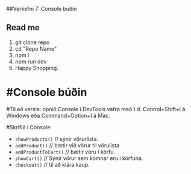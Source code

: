 ##Verkefni 7: Console búðin

## Read me

1. git clone repo
2. cd "Repo Name"
2. npm i
3. npm run dev
4. Happy Shopping.


#Console búðin
=============

#Til að versla: opnið Console í DevTools vafra með t.d. Control+Shift+I á Windows eða Command+Option+I á Mac.

#Skrifið í Console:

*   `showProducts()` // sýnir vörurlista.
*   `addProduct()` // bætir við vörur til vörulista
*   `addProductToCart()` // bætir vöru í körfu.
*   `showCart()` // Sýnir vörur sem komnar eru í körfuna.
*   `checkout()` // til að klára kaup.
